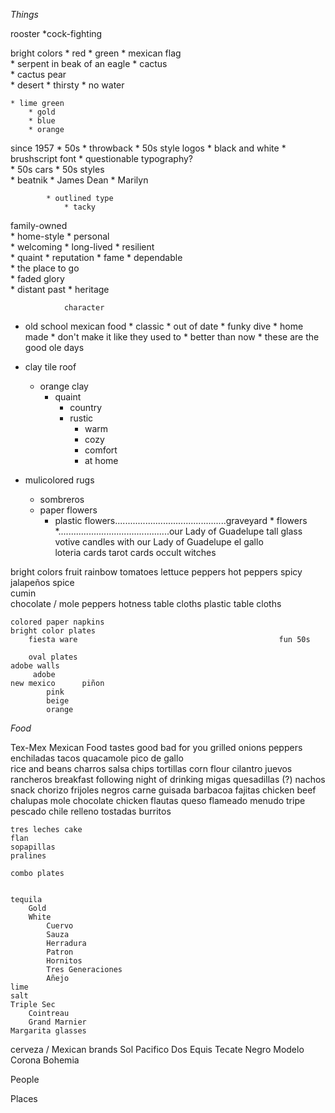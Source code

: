 
_Things_

rooster
	*cock-fighting

bright colors
		* red
		* green
			* mexican flag				
				* serpent in beak of an eagle
						* cactus  
						* cactus pear    		
						* desert
						* thirsty
							* no water

	* lime green											
		* gold	
		* blue
		* orange

since 1957
	* 50s
	* throwback
		* 50s style logos
			* black and white
			* brushscript font
				* questionable typography?					
		* 50s cars
			* 50s styles  
						* beatnik
						* James Dean
						* Marilyn

			* outlined type							
				* tacky	


family-owned	
			* home-style
				* personal	
						* welcoming	
				* long-lived
						* resilient				
						* quaint
							* reputation
						* fame
				* dependable 		
				* the place to go 			
						* faded glory				
						* distant past
						* heritage

				character	


* old school mexican food
		* classic
		* out of date
			* funky dive 
						* home made
							* don't make it like they used to
							* better than now
							* these are the good ole days


* clay tile roof
	* orange clay	
		* quaint
			* country 
			* rustic	
				* warm
				* cozy			
				* comfort				
				* at home

* mulicolored rugs
	* sombreros
	* paper flowers
		* plastic flowers............................................graveyard
						* flowers							
						*............................................our Lady of Guadelupe
																		tall glass votive candles with our Lady of Guadelupe
el gallo  
		loteria cards
					tarot cards
								occult
														witches

bright colors
		fruit											rainbow	
		tomatoes
		lettuce
		peppers
			hot peppers									spicy
				jalapeños
			spice				
				cumin	
				chocolate / mole
				peppers
														hotness
		table cloths
			plastic table cloths

	colored paper napkins								
	bright color plates
		fiesta ware												fun 50s

		oval plates
	adobe walls
		 adobe																new mexico  	piñon
			pink
			beige
			orange											


*Food*
	
Tex-Mex
Mexican Food  														tastes good		bad for you
	grilled onions
	peppers
	enchiladas
	tacos
	quacamole
	pico de gallo					
	rice and beans
	charros
	salsa
	chips
	tortillas
		corn
		flour
	cilantro
	juevos rancheros												breakfast
																					following night of drinking
	migas
	quesadillas (?)
	nachos															snack
	chorizo
	frijoles negros
	carne guisada
	barbacoa
	fajitas
		chicken
		beef
	chalupas
	mole 															chocolate chicken
	flautas
	queso flameado
	menudo															tripe
	pescado
	chile relleno
	tostadas
	burritos

	tres leches cake
	flan
	sopapillas
	pralines

	combo plates	


	tequila 
		Gold
		White
			Cuervo
			Sauza
			Herradura
			Patron
			Hornitos
			Tres Generaciones
			Añejo
	lime
	salt
	Triple Sec
		Cointreau
		Grand Marnier
	Margarita glasses


cerveza / Mexican brands
			Sol
			Pacifico
			Dos Equis
			Tecate
			Negro Modelo
			Corona
			Bohemia


People












Places









